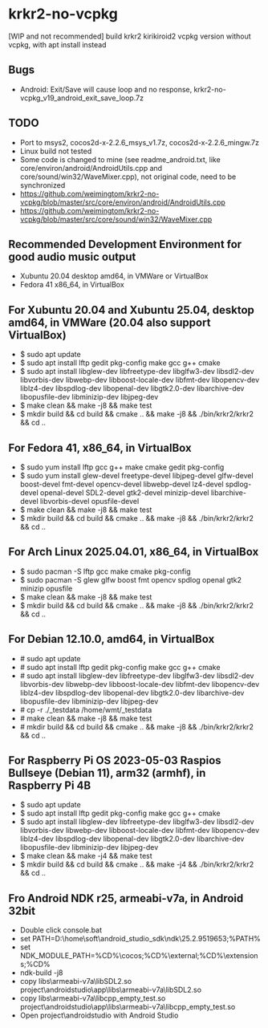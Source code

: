 # krkr2-no-vcpkg
[WIP and not recommended] build krkr2 kirikiroid2 vcpkg version without vcpkg, with apt install instead

## Bugs
* Android: Exit/Save will cause loop and no response, krkr2-no-vcpkg_v19_android_exit_save_loop.7z  

## TODO
* Port to msys2, cocos2d-x-2.2.6_msys_v1.7z, cocos2d-x-2.2.6_mingw.7z
* Linux build not tested
* Some code is changed to mine (see readme_android.txt, like core/environ/android/AndroidUtils.cpp and core/sound/win32/WaveMixer.cpp), not original code, need to be synchronized  
* https://github.com/weimingtom/krkr2-no-vcpkg/blob/master/src/core/environ/android/AndroidUtils.cpp  
* https://github.com/weimingtom/krkr2-no-vcpkg/blob/master/src/core/sound/win32/WaveMixer.cpp  

## Recommended Development Environment for good audio music output 
* Xubuntu 20.04 desktop amd64, in VMWare or VirtualBox  
* Fedora 41 x86_64, in VirtualBox  

## For Xubuntu 20.04 and Xubuntu 25.04, desktop amd64, in VMWare (20.04 also support VirtualBox)  
* $ sudo apt update
* $ sudo apt install lftp gedit pkg-config make gcc g++ cmake
* $ sudo apt install libglew-dev libfreetype-dev libglfw3-dev libsdl2-dev libvorbis-dev libwebp-dev  libboost-locale-dev libfmt-dev libopencv-dev liblz4-dev libspdlog-dev libopenal-dev libgtk2.0-dev libarchive-dev libopusfile-dev libminizip-dev libjpeg-dev
* $ make clean && make -j8 && make test
* $ mkdir build && cd build && cmake .. && make -j8 && ./bin/krkr2/krkr2 && cd ..

## For Fedora 41, x86_64, in VirtualBox
* $ sudo yum install lftp gcc g++ make cmake gedit pkg-config
* $ sudo yum install glew-devel freetype-devel libjpeg-devel glfw-devel boost-devel fmt-devel opencv-devel libwebp-devel lz4-devel spdlog-devel openal-devel SDL2-devel gtk2-devel minizip-devel libarchive-devel libvorbis-devel opusfile-devel
* $ make clean && make -j8 && make test
* $ mkdir build && cd build && cmake .. && make -j8 && ./bin/krkr2/krkr2 && cd ..

## For Arch Linux 2025.04.01, x86_64, in VirtualBox
* $ sudo pacman -S lftp gcc make cmake pkg-config  
* $ sudo pacman -S glew glfw boost fmt opencv spdlog openal gtk2 minizip opusfile  
* $ make clean && make -j8 && make test
* $ mkdir build && cd build && cmake .. && make -j8 && ./bin/krkr2/krkr2 && cd ..

## For Debian 12.10.0, amd64, in VirtualBox
* \# sudo apt update
* \# sudo apt install lftp gedit pkg-config make gcc g++ cmake
* \# sudo apt install libglew-dev libfreetype-dev libglfw3-dev libsdl2-dev libvorbis-dev libwebp-dev  libboost-locale-dev libfmt-dev libopencv-dev liblz4-dev libspdlog-dev libopenal-dev libgtk2.0-dev libarchive-dev libopusfile-dev libminizip-dev libjpeg-dev
* \# cp -r ./_testdata /home/wmt/_testdata
* \# make clean && make -j8 && make test
* \# mkdir build && cd build && cmake .. && make -j8 && ./bin/krkr2/krkr2 && cd ..

## For Raspberry Pi OS 2023-05-03 Raspios Bullseye (Debian 11), arm32 (armhf), in Raspberry Pi 4B
* $ sudo apt update
* $ sudo apt install lftp gedit pkg-config make gcc g++ cmake
* $ sudo apt install libglew-dev libfreetype-dev libglfw3-dev libsdl2-dev libvorbis-dev libwebp-dev  libboost-locale-dev libfmt-dev libopencv-dev liblz4-dev libspdlog-dev libopenal-dev libgtk2.0-dev libarchive-dev libopusfile-dev libminizip-dev libjpeg-dev
* $ make clean && make -j4 && make test
* $ mkdir build && cd build && cmake .. && make -j4 && ./bin/krkr2/krkr2 && cd ..

## Fro Android NDK r25, armeabi-v7a, in Android 32bit
* Double click console.bat
* set PATH=D:\home\soft\android_studio_sdk\ndk\25.2.9519653;%PATH%
* set NDK_MODULE_PATH=%CD%\cocos;%CD%\external;%CD%\extensions;%CD%
* ndk-build -j8
* copy libs\armeabi-v7a\libSDL2.so project\androidstudio\app\libs\armeabi-v7a\libSDL2.so
* copy libs\armeabi-v7a\libcpp_empty_test.so project\androidstudio\app\libs\armeabi-v7a\libcpp_empty_test.so
* Open project\androidstudio with Android Studio



